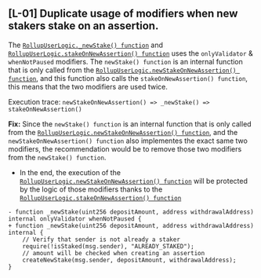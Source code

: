 ## [L-01] Duplicate usage of modifiers when new stakers stake on an assertion.
The [`RollupUserLogic._newStake() function`](https://github.com/code-423n4/2024-05-arbitrum-foundation/blob/main/src/rollup/RollupUserLogic.sol#L137-L142) and [`RollupUserLogic.stakeOnNewAssertion() function`](https://github.com/code-423n4/2024-05-arbitrum-foundation/blob/main/src/rollup/RollupUserLogic.sol#L163-L167) uses the `onlyValidator` & `whenNotPaused` modifiers. The `newStake() function` is an internal function that is only called from the [`RollupUserLogic.newStakeOnNewAssertion() function`](https://github.com/code-423n4/2024-05-arbitrum-foundation/blob/main/src/rollup/RollupUserLogic.sol#L331-L342), and this function also calls the `stakeOnNewAssertion() function`, this means that the two modifiers are used twice.

Execution trace: `newStakeOnNewAssertion() => _newStake() => stakeOnNewAssertion()`

**Fix:**
Since the `newStake() function` is an internal function that is only called from the [`RollupUserLogic.newStakeOnNewAssertion() function`](https://github.com/code-423n4/2024-05-arbitrum-foundation/blob/main/src/rollup/RollupUserLogic.sol#L331-L342), and the `newStakeOnNewAssertion() function` also implementes the exact same two modifiers, the recommendation would be to remove those two modifiers from the `newStake() function`. 
- In the end, the execution of the [`RollupUserLogic.newStakeOnNewAssertion() function`](https://github.com/code-423n4/2024-05-arbitrum-foundation/blob/main/src/rollup/RollupUserLogic.sol#L331-L342) will be protected by the logic of those modifiers thanks to the [`RollupUserLogic.stakeOnNewAssertion() function`](https://github.com/code-423n4/2024-05-arbitrum-foundation/blob/main/src/rollup/RollupUserLogic.sol#L163-L167)

```
- function _newStake(uint256 depositAmount, address withdrawalAddress) internal onlyValidator whenNotPaused {
+ function _newStake(uint256 depositAmount, address withdrawalAddress) internal {
    // Verify that sender is not already a staker
    require(!isStaked(msg.sender), "ALREADY_STAKED");
    // amount will be checked when creating an assertion
    createNewStake(msg.sender, depositAmount, withdrawalAddress);
}
```
